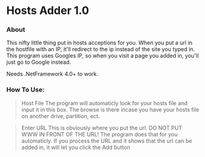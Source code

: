 ﻿Hosts Adder 1.0
=====

### About

This nifty little thing put in hosts acceptions for you. When you put a url in the hostfile with an IP, it'll redirect to the ip instead of the site you typed in.
This program uses Googles IP, so when you visit a page you added in, you'll just go to Google instead.

Needs .NetFramework 4.0+ to work.

### How To Use:

> Host File
The program will automaticly look for your hosts file and input it in this box. The browse is there incase you have your hosts file on another drive, partition, ect.

> Enter URL
This is obviously where you put the url. DO NOT PUT WWW IN FRONT OF THE URL! The program does that for you automaticly. 
If you process the URL and it shows that the url can be added in, it will let you click the Add button

